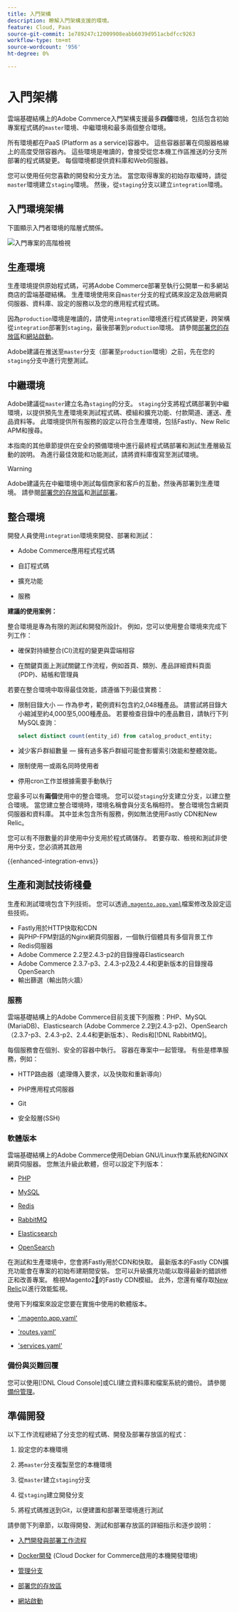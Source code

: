 ```yaml
---
title: 入門架構
description: 瞭解入門架構支援的環境。
feature: Cloud, Paas
source-git-commit: 1e789247c12009908eabb6039d951acbdfcc9263
workflow-type: tm+mt
source-wordcount: '956'
ht-degree: 0%

---
```


# 入門架構

雲端基礎結構上的Adobe Commerce入門架構支援最多&#x200B;**四個**&#x200B;環境，包括包含初始專案程式碼的`master`環境、中繼環境和最多兩個整合環境。

所有環境都在PaaS (Platform as a service)容器中。 這些容器部署在伺服器格線上的高度受限容器內。 這些環境是唯讀的，會接受從您本機工作區推送的分支所部署的程式碼變更。 每個環境都提供資料庫和Web伺服器。

您可以使用任何您喜歡的開發和分支方法。 當您取得專案的初始存取權時，請從`master`環境建立`staging`環境。 然後，從`staging`分支以建立`integration`環境。

## 入門環境架構

下圖顯示入門者環境的階層式關係。

![入門專案的高階檢視](../../assets/starter/architecture.png)

## 生產環境

生產環境提供原始程式碼，可將Adobe Commerce部署至執行公開單一和多網站商店的雲端基礎結構。 生產環境使用來自`master`分支的程式碼來設定及啟用網頁伺服器、資料庫、設定的服務以及您的應用程式程式碼。

因為`production`環境是唯讀的，請使用`integration`環境進行程式碼變更，跨架構從`integration`部署到`staging`，最後部署到`production`環境。 請參閱[部署您的存放區](../deploy/staging-production.md)和[網站啟動](../launch/overview.md)。

Adobe建議在推送至`master`分支（部署至`production`環境）之前，先在您的`staging`分支中進行完整測試。

## 中繼環境

Adobe建議從`master`建立名為`staging`的分支。 `staging`分支將程式碼部署到中繼環境，以提供預先生產環境來測試程式碼、模組和擴充功能、付款閘道、運送、產品資料等。 此環境提供所有服務的設定以符合生產環境，包括Fastly、New Relic APM和搜尋。

本指南的其他章節提供在安全的預備環境中進行最終程式碼部署和測試生產層級互動的說明。 為進行最佳效能和功能測試，請將資料庫復寫至測試環境。

>[!WARNING]
>
>Adobe建議先在中繼環境中測試每個商家和客戶的互動，然後再部署到生產環境。 請參閱[部署您的存放區](../deploy/staging-production.md)和[測試部署](../test/staging-and-production.md)。

## 整合環境

開發人員使用`integration`環境來開發、部署和測試：

- Adobe Commerce應用程式程式碼

- 自訂程式碼

- 擴充功能

- 服務

**建議的使用案例：**

整合環境是專為有限的測試和開發所設計。 例如，您可以使用整合環境來完成下列工作：

- 確保對持續整合(CI)流程的變更與雲端相容

- 在關鍵頁面上測試關鍵工作流程，例如首頁、類別、產品詳細資料頁面(PDP)、結帳和管理員

若要在整合環境中取得最佳效能，請遵循下列最佳實務：

- 限制目錄大小 — 作為參考，範例資料包含約2,048種產品。 請嘗試將目錄大小縮減至約4,000至5,000種產品。
若要檢查目錄中的產品數目，請執行下列MySQL查詢：

  ```sql
  select distinct count(entity_id) from catalog_product_entity;
  ```

- 減少客戶群組數量 — 擁有過多客戶群組可能會影響索引效能和整體效能。

- 限制使用一或兩名同時使用者

- 停用cron工作並根據需要手動執行

您最多可以有&#x200B;**兩個**&#x200B;使用中的整合環境。 您可以從`staging`分支建立分支，以建立整合環境。 當您建立整合環境時，環境名稱會與分支名稱相符。 整合環境包含網頁伺服器和資料庫。 其中並未包含所有服務，例如無法使用Fastly CDN和New Relic。

您可以有不限數量的非使用中分支用於程式碼儲存。 若要存取、檢視和測試非使用中分支，您必須將其啟用

{{enhanced-integration-envs}}

## 生產和測試技術棧疊

生產和測試環境包含下列技術。 您可以透過[`.magento.app.yaml`](../application/configure-app-yaml.md)檔案修改及設定這些技術。

- Fastly用於HTTP快取和CDN
- 與PHP-FPM對話的Nginx網頁伺服器，一個執行個體具有多個背景工作
- Redis伺服器
- Adobe Commerce 2.2至2.4.3-p2的目錄搜尋Elasticsearch
- Adobe Commerce 2.3.7-p3、2.4.3-p2及2.4.4和更新版本的目錄搜尋OpenSearch
- 輸出篩選（輸出防火牆）

### 服務

雲端基礎結構上的Adobe Commerce目前支援下列服務：PHP、MySQL (MariaDB)、Elasticsearch (Adobe Commerce 2.2到2.4.3-p2)、OpenSearch （2.3.7-p3、2.4.3-p2、2.4.4和更新版本）、Redis和[!DNL RabbitMQ]。

每個服務會在個別、安全的容器中執行。 容器在專案中一起管理。 有些是標準服務，例如：

- HTTP路由器（處理傳入要求，以及快取和重新導向）

- PHP應用程式伺服器

- Git

- 安全殼層(SSH)

### 軟體版本

雲端基礎結構上的Adobe Commerce使用Debian GNU/Linux作業系統和NGINX網頁伺服器。 您無法升級此軟體，但可以設定下列版本：

- [PHP](../application/php-settings.md)

- [MySQL](../services/mysql.md)

- [Redis](../services/redis.md)

- [RabbitMQ](../services/rabbitmq.md)

- [Elasticsearch](../services/elasticsearch.md)

- [OpenSearch](../services/opensearch.md)

在測試和生產環境中，您會將Fastly用於CDN和快取。 最新版本的Fastly CDN擴充功能會在專案的初始布建期間安裝。 您可以升級擴充功能以取得最新的錯誤修正和改善專案。 檢視Magento2[&#128279;](https://github.com/fastly/fastly-magento2)的Fastly CDN模組。 此外，您還有權存取[New Relic](../monitor/account-management.md)以進行效能監視。

使用下列檔案來設定您要在實施中使用的軟體版本。

- [&#39;.magento.app.yaml&#39;](../application/configure-app-yaml.md)

- [&#39;routes.yaml&#39;](../routes/routes-yaml.md)

- [&#39;services.yaml&#39;](../services/services-yaml.md)

### 備份與災難回覆

您可以使用[!DNL Cloud Console]或CLI建立資料庫和檔案系統的備份。 請參閱[備份管理](../storage/snapshots.md)。

## 準備開發

以下工作流程總結了分支您的程式碼、開發及部署存放區的程式：

1. 設定您的本機環境

1. 將`master`分支複製至您的本機環境

1. 從`master`建立`staging`分支

1. 從`staging`建立開發分支

1. 將程式碼推送到Git，以便建置和部署至環境進行測試

請參閱下列章節，以取得開發、測試和部署存放區的詳細指示和逐步說明：

- [入門開發與部署工作流程](starter-develop-deploy-workflow.md)

- [Docker開發](../dev-tools/cloud-docker.md) (Cloud Docker for Commerce啟用的本機開發環境)

- [管理分支](../project/console-branches.md)

- [部署您的存放區](../deploy/staging-production.md)

- [網站啟動](../launch/overview.md)
